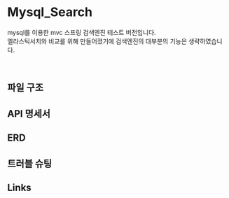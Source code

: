 # Mysql_Search
mysql를 이용한 mvc 스프링 검색엔진 테스트 버전입니다. <br>
엘라스틱서치와 비교를 위해 만들어졌기에 검색엔진의 대부분의 기능은 생략하였습니다.

<br>

## 파일 구조


## API 명세서

## ERD

## 트러블 슈팅

## Links
